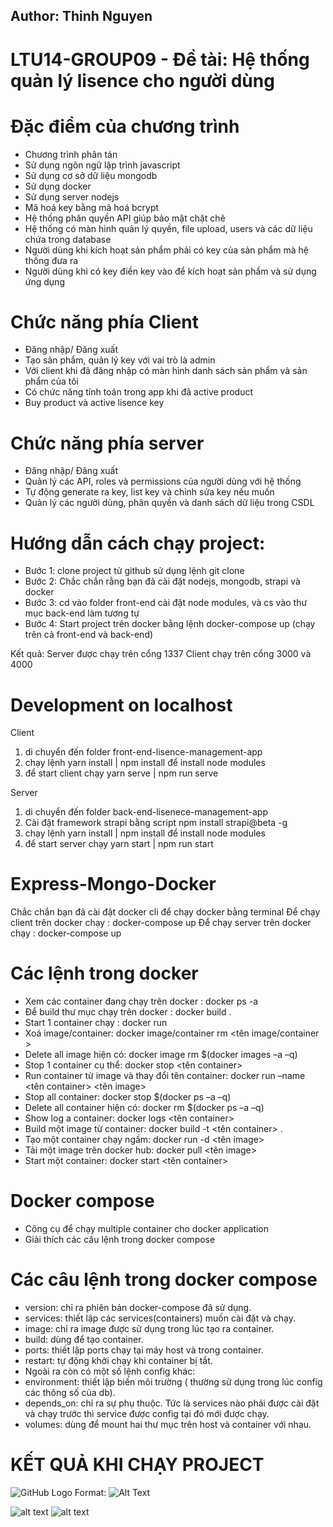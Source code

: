 ## Author: Thinh Nguyen

# LTU14-GROUP09 - Đề tài: Hệ thống quản lý lisence cho người dùng

# Đặc điểm của chương trình

- Chương trình phân tán
- Sử dụng ngôn ngữ lập trình javascript
- Sử dụng cơ sở dữ liệu mongodb
- Sử dụng docker
- Sử dụng server nodejs
- Mã hoá key bằng mã hoá bcrypt
- Hệ thống phân quyền API giúp bảo mật chặt chẽ
- Hệ thống có màn hình quản lý quyền, file upload, users và các dữ liệu chứa trong database
- Người dùng khi kích hoạt sản phẩm phải có key của sản phẩm mà hệ thống đưa ra
- Người dùng khi có key điền key vào để kích hoạt sản phẩm và sử dụng ứng dụng

# Chức năng phía Client

- Đăng nhập/ Đăng xuất
- Tạo sản phẩm, quản lý key với vai trò là admin
- Với client khi đã đăng nhập có màn hình danh sách sản phẩm và sản phẩm của tôi
- Có chức năng tính toán trong app khi đã active product
- Buy product và active lisence key

# Chức năng phía server

- Đăng nhập/ Đăng xuất
- Quản lý các API, roles và permissions của người dùng với hệ thống
- Tự động generate ra key, list key và chỉnh sửa key nếu muốn
- Quản lý các người dùng, phân quyền và danh sách dữ liệu trong CSDL

# Hướng dẫn cách chạy project:

- Bước 1: clone project từ github sử dụng lệnh git clone
- Bước 2: Chắc chắn rằng bạn đã cài đặt nodejs, mongodb, strapi và docker
- Bước 3: cd vào folder front-end cài đặt node modules, và cs vào thư mục back-end làm tương tự
- Bước 4: Start project trên docker bằng lệnh docker-compose up (chạy trên cả front-end và back-end)

Kết quả:
Server được chạy trên cổng 1337
Client chạy trên cổng 3000 và 4000

# Development on localhost

Client

1. di chuyển đến folder front-end-lisence-management-app
2. chạy lệnh yarn install | npm install để install node modules
3. để start client chạy yarn serve | npm run serve

Server

1. di chuyển đến folder back-end-lisenece-management-app
2. Cài đặt framework strapi bằng script npm install strapi@beta -g
3. chạy lệnh yarn install | npm install để install node modules
4. để start server chạy yarn start | npm run start

# Express-Mongo-Docker

Chắc chắn bạn đã cài đặt docker cli để chạy docker bằng terminal
Để chạy client trên docker chạy : docker-compose up
Để chạy server trên docker chạy : docker-compose up

# Các lệnh trong docker

- Xem các container đang chạy trên docker : docker ps -a
- Để build thư mục chạy trên docker : docker build .
- Start 1 container chạy : docker run
- Xoá image/container: docker image/container rm <tên image/container >
- Delete all image hiện có: docker image rm \$(docker images –a –q)
- Stop 1 container cụ thể: docker stop <tên container>
- Run container từ image và thay đổi tên container: docker run –name <tên container> <tên image>
- Stop all container: docker stop \$(docker ps –a –q)
- Delete all container hiện có: docker rm \$(docker ps –a –q)
- Show log a container: docker logs <tên container>
- Build một image từ container: docker build -t <tên container> .
- Tạo một container chạy ngầm: docker run -d <tên image>
- Tải một image trên docker hub: docker pull <tên image>
- Start một container: docker start <tên container>

# Docker compose

- Công cụ để chạy multiple container cho docker application
- Giải thích các câu lệnh trong docker compose

# Các câu lệnh trong docker compose

- version: chỉ ra phiên bản docker-compose đã sử dụng.
- services: thiết lập các services(containers) muốn cài đặt và chạy.
- image: chỉ ra image được sử dụng trong lúc tạo ra container.
- build: dùng để tạo container.
- ports: thiết lập ports chạy tại máy host và trong container.
- restart: tự động khởi chạy khi container bị tắt.
- Ngoài ra còn có một số lệnh config khác:
- environment: thiết lập biến môi trường ( thường sử dụng trong lúc config các thông số của db).
- depends_on: chỉ ra sự phụ thuộc. Tức là services nào phải được cài đặt và chạy trước thì service được config tại đó mới được chạy.
- volumes: dùng để mount hai thư mục trên host và container với nhau.

# KẾT QUẢ KHI CHẠY PROJECT

![GitHub Logo](https://imgur.com/hOxIcX9)
Format: ![Alt Text](https://imgur.com/hOxIcX9)

![alt text](https://imgur.com/hOxIcX9)
![alt text](https://imgur.com/cQHP4gl)
